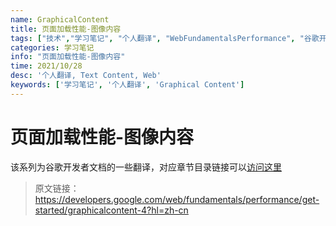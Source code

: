 ```yaml
---
name: GraphicalContent
title: 页面加载性能-图像内容
tags: ["技术","学习笔记", "个人翻译", "WebFundamentalsPerformance", "谷歌开发者文档"]
categories: 学习笔记
info: "页面加载性能-图像内容"
time: 2021/10/28
desc: '个人翻译, Text Content, Web'
keywords: ['学习笔记', '个人翻译', 'Graphical Content']
---
```


# 页面加载性能-图像内容

该系列为谷歌开发者文档的一些翻译，对应章节目录链接可以[访问这里](https://developers.google.com/web/fundamentals?hl=zh-cn)

> 原文链接：https://developers.google.com/web/fundamentals/performance/get-started/graphicalcontent-4?hl=zh-cn

